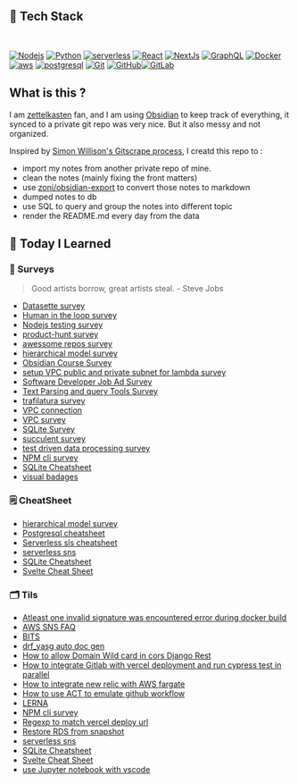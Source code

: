 
## 🧰 Tech Stack 

<br/>

[![Nodejs](https://img.shields.io/badge/-Nodejs-orange?style=flat&logo=Node.js&link=https://github.com/marvinwu)](https://github.com/marvinwu)
[![Python](https://img.shields.io/badge/Python-white?style=flat&logo=python&link=https://github.com/marvinwu)](https://github.com/marvinwu)
[![serverless](https://img.shields.io/badge/-serverless-orange?style=flat&logo=serverless&link=https://github.com/marvinwu)](https://github.com/marvinwu)
[![React](https://img.shields.io/badge/-React-white?style=flat&logo=react&link=https://github.com/marvinwu)](https://github.com/marvinwu)
[![NextJs](https://img.shields.io/badge/-NextJs-black?style=flat&logo=next.js&link=https://github.com/marvinwu)](https://github.com/marvinwu)
[![GraphQL](https://img.shields.io/badge/-GraphQL-white?style=flat&logo=graphql&link=https://github.com/marvinwu)](https://github.com/marvinwu)
[![Docker](https://img.shields.io/badge/-Docker-white?style=flat&logo=docker&link=https://github.com/marvinwu)](https://github.com/marvinwu)
[![aws](https://img.shields.io/badge/-amazonaws-orange?style=flat&logo=amazonaws&link=https://github.com/marvinwu)](https://github.com/marvinwu)
[![postgresql](https://img.shields.io/badge/-Postgres-white?style=flat&logo=postgresql&link=https://github.com/marvinwu)](https://github.com/marvinwu)
[![Git](https://img.shields.io/badge/-Git-white?style=flat&logo=git&link=https://github.com/marvinwu)](https://github.com/marvinwu)
[![GitHub](https://img.shields.io/badge/-GitHub-black?style=flat&logo=github&link=https://github.com/marvinwu)](https://github.com/marvinwu)[![GitLab](https://img.shields.io/badge/-GitLab-FCA121?style=flat&logo=gitlab&link=https://github.com/marvinwu)](https://gitlab.com/marvinwu)


## What is this ?

I am [zettelkasten](https://www.youtube.com/watch?v=nPOI4f7yCag) fan, and I am using [Obsidian](https://obsidian.md/) to keep track of everything, it synced to a private git repo was very nice. But it also messy and not organized. 

Inspired by [Simon Willison's Gitscrape process](https://simonwillison.net/2020/Oct/9/git-scraping/), I creatd this repo to :

* import my notes from another private repo of mine.
* clean the notes (mainly fixing the front matters)
* use [zoni/obsidian-export](https://github.com/zoni/obsidian-export) to convert those notes to markdown
* dumped notes to db 
* use SQL to query and group the notes into different topic
* render the README.md every day from the data

## 📝 Today I Learned

### 🧭 Surveys 

> Good artists borrow, great artists steal. - Steve Jobs

 * [Datasette survey](tils/Datasette%20survey.md)
 * [Human in the loop survey](tils/Human%20in%20the%20loop%20survey.md)
 * [Nodejs testing survey](tils/Nodejs%20testing%20survey.md)
 * [product-hunt survey](tils/product-hunt%20survey.md)
 * [awessome repos survey](tils/awessome%20repos%20survey.md)
 * [hierarchical model survey](tils/hierarchical%20model%20survey.md)
 * [Obsidian Course Survey](tils/Obsidian%20Course%20Survey.md)
 * [setup VPC public and private subnet for lambda survey](tils/setup%20VPC%20public%20and%20private%20subnet%20for%20lambda%20survey.md)
 * [Software Developer Job Ad Survey](tils/Software%20Developer%20Job%20Ad%20Survey.md)
 * [Text Parsing and query Tools Survey](tils/Text%20Parsing%20and%20query%20Tools%20Survey.md)
 * [trafilatura survey](tils/trafilatura%20survey.md)
 * [VPC connection](tils/VPC%20connection.md)
 * [VPC survey](tils/VPC%20survey.md)
 * [SQLite Survey](tils/SQLite%20Survey.md)
 * [succulent survey](tils/succulent%20survey.md)
 * [test driven data processing survey](tils/test%20driven%20data%20processing%20survey.md)
 * [NPM cli survey](tils/NPM%20cli%20survey.md)
 * [SQLite Cheatsheet](tils/SQLite%20Cheatsheet.md)
 * [visual badages](tils/visual%20badages.md)


### 🗒 CheatSheet 
 * [hierarchical model survey](tils/hierarchical%20model%20survey.md)
 * [Postgresql cheatsheet](tils/Postgresql%20cheatsheet.md)
 * [Serverless sls cheatsheet](tils/Serverless%20sls%20cheatsheet.md)
 * [serverless sns](tils/serverless%20sns.md)
 * [SQLite Cheatsheet](tils/SQLite%20Cheatsheet.md)
 * [Svelte Cheat Sheet](tils/Svelte%20Cheat%20Sheet.md)


### 🗂 Tils 

 * [Atleast one invalid signature was encountered error during docker build](tils/Atleast%20one%20invalid%20signature%20was%20encountered%20error%20during%20docker%20build.md)
 * [AWS SNS FAQ](tils/AWS%20SNS%20FAQ.md)
 * [BITS](tils/BITS.md)
 * [drf_yasg  auto doc gen](tils/drf_yasg%20%20auto%20doc%20gen.md)
 * [How to allow Domain Wild card in cors Django Rest](tils/How%20to%20allow%20Domain%20Wild%20card%20in%20cors%20Django%20Rest.md)
 * [How to integrate Gitlab with vercel deployment and run cypress test in parallel](tils/How%20to%20integrate%20Gitlab%20with%20vercel%20deployment%20and%20run%20cypress%20test%20in%20parallel.md)
 * [How to integrate new relic with AWS fargate](tils/How%20to%20integrate%20new%20relic%20with%20AWS%20fargate.md)
 * [How to use ACT to emulate github workflow](tils/How%20to%20use%20ACT%20to%20emulate%20github%20workflow.md)
 * [LERNA](tils/LERNA.md)
 * [NPM cli survey](tils/NPM%20cli%20survey.md)
 * [Regexp to match vercel deploy url](tils/Regexp%20to%20match%20vercel%20deploy%20url.md)
 * [Restore RDS from snapshot](tils/Restore%20RDS%20from%20snapshot.md)
 * [serverless sns](tils/serverless%20sns.md)
 * [SQLite Cheatsheet](tils/SQLite%20Cheatsheet.md)
 * [Svelte Cheat Sheet](tils/Svelte%20Cheat%20Sheet.md)
 * [use Jupyter notebook with vscode](tils/use%20Jupyter%20notebook%20with%20vscode.md)

